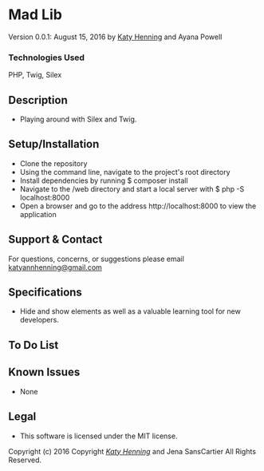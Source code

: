 # Mad Lib
Version 0.0.1: August 15, 2016
by [Katy Henning](https://katycodes.github.io) and Ayana Powell

### Technologies Used
PHP, Twig, Silex

## Description
* Playing around with Silex and Twig.

## Setup/Installation

* Clone the repository
* Using the command line, navigate to the project's root directory
* Install dependencies by running $ composer install
* Navigate to the /web directory and start a local server with $ php -S localhost:8000
* Open a browser and go to the address http://localhost:8000 to view the application


## Support & Contact
For questions, concerns, or suggestions please email katyannhenning@gmail.com

## Specifications
* Hide and show elements as well as a valuable learning tool for new developers.

## To Do List


## Known Issues
* None

## Legal
* This software is licensed under the MIT license.


Copyright (c) 2016 Copyright _[Katy Henning](https://katycodes.github.io/portfolio)_ and Jena SansCartier All Rights Reserved.
